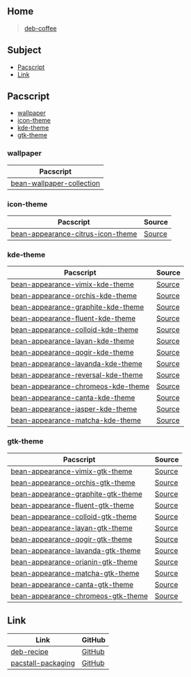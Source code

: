 

## Home

> [deb-coffee](https://github.com/samwhelp/deb-coffee)




## Subject

* [Pacscript](#pacscript)
* [Link](#link)




## Pacscript

* [wallpaper](#wallpaper)
* [icon-theme](#icon-theme)
* [kde-theme](#kde-theme)
* [gtk-theme](#gtk-theme)




### wallpaper

| Pacscript |
| --------- |
| [bean-wallpaper-collection](https://github.com/samwhelp/deb-coffee/blob/main/packages/bean-wallpaper-collection/bean-wallpaper-collection.pacscript) |


### icon-theme

| Pacscript | Source |
| --------- | ------ |
| [bean-appearance-citrus-icon-theme](https://github.com/samwhelp/deb-coffee/blob/main/packages/bean-appearance-citrus-icon-theme/bean-appearance-citrus-icon-theme.pacscript) | [Source](https://github.com/yeyushengfan258/Citrus-icon-theme) |


### kde-theme

| Pacscript | Source |
| --------- | ------ |
| [bean-appearance-vimix-kde-theme](https://github.com/samwhelp/deb-coffee/blob/main/packages/bean-appearance-vimix-kde-theme/bean-appearance-vimix-kde-theme.pacscript) | [Source](https://github.com/vinceliuice/Vimix-kde) |
| [bean-appearance-orchis-kde-theme](https://github.com/samwhelp/deb-coffee/blob/main/packages/bean-appearance-orchis-kde-theme/bean-appearance-orchis-kde-theme.pacscript) | [Source](https://github.com/vinceliuice/Orchis-kde) |
| [bean-appearance-graphite-kde-theme](https://github.com/samwhelp/deb-coffee/blob/main/packages/bean-appearance-graphite-kde-theme/bean-appearance-graphite-kde-theme.pacscript) | [Source](https://github.com/vinceliuice/Graphite-kde-theme) |
| [bean-appearance-fluent-kde-theme](https://github.com/samwhelp/deb-coffee/blob/main/packages/bean-appearance-fluent-kde-theme/bean-appearance-fluent-kde-theme.pacscript) | [Source](https://github.com/vinceliuice/Fluent-kde) |
| [bean-appearance-colloid-kde-theme](https://github.com/samwhelp/deb-coffee/blob/main/packages/bean-appearance-colloid-kde-theme/bean-appearance-colloid-kde-theme.pacscript) | [Source](https://github.com/vinceliuice/Colloid-kde) |
| [bean-appearance-layan-kde-theme](https://github.com/samwhelp/deb-coffee/blob/main/packages/bean-appearance-layan-kde-theme/bean-appearance-layan-kde-theme.pacscript) | [Source](https://github.com/vinceliuice/Layan-kde) |
| [bean-appearance-qogir-kde-theme](https://github.com/samwhelp/deb-coffee/blob/main/packages/bean-appearance-qogir-kde-theme/bean-appearance-qogir-kde-theme.pacscript) | [Source](https://github.com/vinceliuice/Qogir-kde) |
| [bean-appearance-lavanda-kde-theme](https://github.com/samwhelp/deb-coffee/blob/main/packages/bean-appearance-lavanda-kde-theme/bean-appearance-lavanda-kde-theme.pacscript) | [Source](https://github.com/vinceliuice/Lavanda-kde) |
| [bean-appearance-reversal-kde-theme](https://github.com/samwhelp/deb-coffee/blob/main/packages/bean-appearance-reversal-kde-theme/bean-appearance-reversal-kde-theme.pacscript) | [Source](https://github.com/yeyushengfan258/Reversal-kde) |
| [bean-appearance-chromeos-kde-theme](https://github.com/samwhelp/deb-coffee/blob/main/packages/bean-appearance-chromeos-kde-theme/bean-appearance-chromeos-kde-theme.pacscript) | [Source](hhttps://github.com/vinceliuice/ChromeOS-kde) |
| [bean-appearance-canta-kde-theme](https://github.com/samwhelp/deb-coffee/blob/main/packages/bean-appearance-canta-kde-theme/bean-appearance-canta-kde-theme.pacscript) | [Source](https://github.com/vinceliuice/Canta-kde) |
| [bean-appearance-jasper-kde-theme](https://github.com/samwhelp/deb-coffee/blob/main/packages/bean-appearance-jasper-kde-theme/bean-appearance-jasper-kde-theme.pacscript) | [Source](https://github.com/vinceliuice/Jasper-kde) |
| [bean-appearance-matcha-kde-theme](https://github.com/samwhelp/deb-coffee/blob/main/packages/bean-appearance-matcha-kde-theme/bean-appearance-matcha-kde-theme.pacscript) | [Source](https://github.com/vinceliuice/Matcha-kde) |


### gtk-theme

| Pacscript | Source |
| --------- | ------ |
| [bean-appearance-vimix-gtk-theme](https://github.com/samwhelp/deb-coffee/blob/main/packages/bean-appearance-vimix-gtk-theme/bean-appearance-vimix-gtk-theme.pacscript) | [Source](https://github.com/vinceliuice/Vimix-gtk-themes) |
| [bean-appearance-orchis-gtk-theme](https://github.com/samwhelp/deb-coffee/blob/main/packages/bean-appearance-orchis-gtk-theme/bean-appearance-orchis-gtk-theme.pacscript) | [Source](https://github.com/vinceliuice/Orchis-theme) |
| [bean-appearance-graphite-gtk-theme](https://github.com/samwhelp/deb-coffee/blob/main/packages/bean-appearance-graphite-gtk-theme/bean-appearance-graphite-gtk-theme.pacscript) | [Source](https://github.com/vinceliuice/Graphite-gtk-theme) |
| [bean-appearance-fluent-gtk-theme](https://github.com/samwhelp/deb-coffee/blob/main/packages/bean-appearance-fluent-gtk-theme/bean-appearance-fluent-gtk-theme.pacscript) | [Source](https://github.com/vinceliuice/Fluent-gtk-theme) |
| [bean-appearance-colloid-gtk-theme](https://github.com/samwhelp/deb-coffee/blob/main/packages/bean-appearance-colloid-gtk-theme/bean-appearance-colloid-gtk-theme.pacscript) | [Source](https://github.com/vinceliuice/Colloid-gtk-theme) |
| [bean-appearance-layan-gtk-theme](https://github.com/samwhelp/deb-coffee/blob/main/packages/bean-appearance-layan-gtk-theme/bean-appearance-layan-gtk-theme.pacscript) | [Source](https://github.com/vinceliuice/Layan-gtk-theme) |
| [bean-appearance-qogir-gtk-theme](https://github.com/samwhelp/deb-coffee/blob/main/packages/bean-appearance-qogir-gtk-theme/bean-appearance-qogir-gtk-theme.pacscript) | [Source](https://github.com/vinceliuice/Qogir-theme) |
| [bean-appearance-lavanda-gtk-theme](https://github.com/samwhelp/deb-coffee/blob/main/packages/bean-appearance-lavanda-gtk-theme/bean-appearance-lavanda-gtk-theme.pacscript) | [Source](https://github.com/vinceliuice/Lavanda-gtk-theme) |
| [bean-appearance-orianin-gtk-theme](https://github.com/samwhelp/deb-coffee/blob/main/packages/bean-appearance-orianin-gtk-theme/bean-appearance-orianin-gtk-theme.pacscript) | [Source](https://github.com/vinceliuice/Orianin-gtk-theme) |
| [bean-appearance-matcha-gtk-theme](https://github.com/samwhelp/deb-coffee/blob/main/packages/bean-appearance-matcha-gtk-theme/bean-appearance-matcha-gtk-theme.pacscript) | [Source](https://github.com/vinceliuice/Matcha-gtk-theme) |
| [bean-appearance-canta-gtk-theme](https://github.com/samwhelp/deb-coffee/blob/main/packages/bean-appearance-canta-gtk-theme/bean-appearance-canta-gtk-theme.pacscript) | [Source](https://github.com/vinceliuice/Canta-theme) |
| [bean-appearance-chromeos-gtk-theme](https://github.com/samwhelp/deb-coffee/blob/main/packages/bean-appearance-chromeos-gtk-theme/bean-appearance-chromeos-gtk-theme.pacscript) | [Source](https://github.com/vinceliuice/ChromeOS-theme) |




## Link

| Link | GitHub |
| ---- | ------ |
| [deb-recipe](https://samwhelp.github.io/deb-recipe/) | [GitHub](https://github.com/samwhelp/deb-recipe) |
| [pacstall-packaging](https://samwhelp.github.io/deb-recipe/) | [GitHub](https://github.com/samwhelp/pacstall-packaging) |
